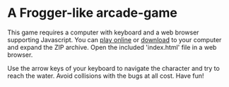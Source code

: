 A Frogger-like arcade-game
===============================

This game requires a computer with keyboard and a web browser supporting Javascript. 
You can [play online](http://thomasbergernz.github.io/frontend-nanodegree-arcade-game) or [download](https://github.com/thomasbergernz/frontend-nanodegree-arcade-game/archive/master.zip) to your computer and expand the ZIP archive.
Open the included 'index.html' file in a web browser.

Use the arrow keys of your keyboard to navigate the character and try to reach the water. Avoid collisions with the bugs at all cost. Have fun!